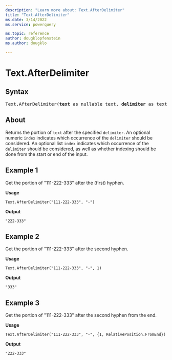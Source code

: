 ```yaml
---
description: "Learn more about: Text.AfterDelimiter"
title: "Text.AfterDelimiter"
ms.date: 3/14/2022
ms.service: powerquery

ms.topic: reference
author: dougklopfenstein
ms.author: dougklo

---
```

# Text.AfterDelimiter

## Syntax

<pre>
Text.AfterDelimiter(<b>text</b> as nullable text, <b>delimiter</b> as text, optional <b>index</b> as any) as any
</pre>

## About

Returns the portion of `text` after the specified `delimiter`. An optional numeric `index` indicates which occurrence of the `delimiter` should be considered. An optional list `index` indicates which occurrence of the `delimiter` should be considered, as well as whether indexing should be done from the start or end of the input.

## Example 1

Get the portion of "111-222-333" after the (first) hyphen.

**Usage**

```powerquery-m
Text.AfterDelimiter("111-222-333", "-")
```

**Output**

`"222-333"`

## Example 2

Get the portion of "111-222-333" after the second hyphen.

**Usage**

```powerquery-m
Text.AfterDelimiter("111-222-333", "-", 1)
```

**Output**

`"333"`

## Example 3

Get the portion of "111-222-333" after the second hyphen from the end.

**Usage**

```powerquery-m
Text.AfterDelimiter("111-222-333", "-", {1, RelativePosition.FromEnd})
```

**Output**

`"222-333"`
